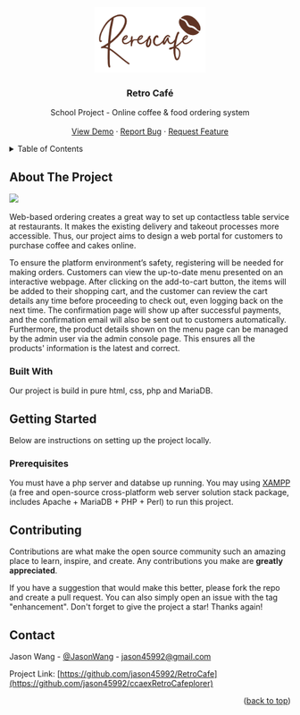 <div id="top"></div>

<!-- PROJECT SHIELDS -->
<!-- [![Contributors][contributors-shield]][contributors-url]
[![Forks][forks-shield]][forks-url]
[![Stargazers][stars-shield]][stars-url]
[![Issues][issues-shield]][issues-url]
[![LinkedIn][linkedin-shield]][linkedin-url]
 -->

<!-- PROJECT LOGO -->
<br />
<div align="center">
  <a href="https://github.com/jason45992/RetroCafe">
    <img src="https://github.com/jason45992/RetroCafe/blob/main/logo_dark.png" alt="Logo" width="200">
  </a>

  <h3 align="center">Retro Café</h3>

  <p align="center">
    School Project - Online coffee & food ordering system
    <br />
    <br />
    <a href="https://github.com/jason45992/RetroCafe">View Demo</a>
    ·
    <a href="https://github.com/jason45992/RetroCafe/issues">Report Bug</a>
    ·
    <a href="https://github.com/jason45992/RetroCafe/issues">Request Feature</a>
  </p>
  </p>
</div>



<!-- TABLE OF CONTENTS -->
<details>
  <summary>Table of Contents</summary>
  <ol>
    <li>
      <a href="#about-the-project">About The Project</a>
      <ul>
        <li><a href="#built-with">Built With</a></li>
      </ul>
    </li>
    <li>
      <a href="#getting-started">Getting Started</a>
      <ul>
        <li><a href="#prerequisites">Prerequisites</a></li>
        <li><a href="#installation">Installation</a></li>
      </ul>
    </li>
    <li><a href="#contributing">Contributing</a></li>
    <li><a href="#contact">Contact</a></li>
    <li><a href="#acknowledgments">Acknowledgments</a></li>
  </ol>
</details>



<!-- ABOUT THE PROJECT -->
## About The Project

<!-- [![Product Name Screen Shot][product-screenshot]](https://example.com) -->
<img src="RetroCafe/intro.png">

Web-based ordering creates a great way to set up contactless table service at restaurants. It makes the existing delivery and takeout processes more accessible. Thus, our project aims to design a web portal for customers to purchase coffee and cakes online. 

To ensure the platform environment’s safety, registering will be needed for making orders. Customers can view the up-to-date menu presented on an interactive webpage. After clicking on the add-to-cart button, the items will be added to their shopping cart, and the customer can review the cart details any time before proceeding to check out, even logging back on the next time. The confirmation page will show up after successful payments, and the confirmation email will also be sent out to customers automatically. Furthermore, the product details shown on the menu page can be managed by the admin user via the admin console page. This ensures all the products' information is the latest and correct.


### Built With

Our project is build in pure html, css, php and MariaDB.


<!-- GETTING STARTED -->
## Getting Started

Below are instructions on setting up the project locally.

### Prerequisites
You must have a php server and databse up running.
You may using [XAMPP](https://www.apachefriends.org/) (a free and open-source cross-platform web server solution stack package, includes Apache + MariaDB + PHP + Perl) to run this project.


<!-- CONTRIBUTING -->
## Contributing

Contributions are what make the open source community such an amazing place to learn, inspire, and create. Any contributions you make are **greatly appreciated**.

If you have a suggestion that would make this better, please fork the repo and create a pull request. You can also simply open an issue with the tag "enhancement".
Don't forget to give the project a star! Thanks again!

<!-- CONTACT -->
## Contact

Jason Wang - [@JasonWang](https://www.linkedin.com/in/jasonnw/) - jason45992@gmail.com

Project Link: [https://github.com/jason45992/RetroCafe](https://github.com/jason45992/ccaexRetroCafeplorer)

<p align="right">(<a href="#top">back to top</a>)</p>


<!-- MARKDOWN LINKS & IMAGES -->
<!-- https://www.markdownguide.org/basic-syntax/#reference-style-links -->
[contributors-shield]: https://img.shields.io/github/contributors/othneildrew/Best-README-Template.svg?style=for-the-badge
[contributors-url]: https://github.com/jason45992/ccaexplorer/graphs/contributors
[forks-shield]: https://img.shields.io/github/forks/othneildrew/Best-README-Template.svg?style=for-the-badge
[forks-url]: https://github.com/jason45992/ccaexplorer/network/members
[stars-shield]: https://img.shields.io/github/stars/othneildrew/Best-README-Template.svg?style=for-the-badge
[stars-url]: https://github.com/jason45992/ccaexplorer/stargazers
[issues-shield]: https://img.shields.io/github/issues/othneildrew/Best-README-Template.svg?style=for-the-badge
[issues-url]: https://github.com/jason45992/ccaexplorer/issues
[license-shield]: https://img.shields.io/github/license/othneildrew/Best-README-Template.svg?style=for-the-badge
[linkedin-shield]: https://img.shields.io/badge/-LinkedIn-black.svg?style=for-the-badge&logo=linkedin&colorB=555
[linkedin-url]: https://www.linkedin.com/in/jasonnw/
[product-screenshot]: images/screenshot.png
